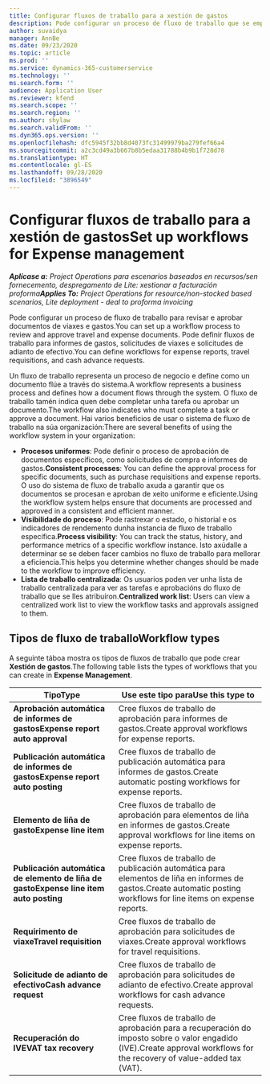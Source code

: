 ```yaml
---
title: Configurar fluxos de traballo para a xestión de gastos
description: Pode configurar un proceso de fluxo de traballo que se empregue para revisar e aprobar documentos de viaxes e gastos.
author: suvaidya
manager: AnnBe
ms.date: 09/23/2020
ms.topic: article
ms.prod: ''
ms.service: dynamics-365-customerservice
ms.technology: ''
ms.search.form: ''
audience: Application User
ms.reviewer: kfend
ms.search.scope: ''
ms.search.region: ''
ms.author: shylaw
ms.search.validFrom: ''
ms.dyn365.ops.version: ''
ms.openlocfilehash: dfc5945f32bb8d4073fc31499979ba279fef66a4
ms.sourcegitcommit: a2c3cd49a3b667b8b5edaa31788b4b9b1f728d78
ms.translationtype: HT
ms.contentlocale: gl-ES
ms.lasthandoff: 09/28/2020
ms.locfileid: "3896549"
---
```

# <a name="set-up-workflows-for-expense-management"></a><span data-ttu-id="3af4e-103">Configurar fluxos de traballo para a xestión de gastos</span><span class="sxs-lookup"><span data-stu-id="3af4e-103">Set up workflows for Expense management</span></span>

<span data-ttu-id="3af4e-104">_**Aplícase a:** Project Operations para escenarios baseados en recursos/sen fornecemento, despregamento de Lite: xestionar a facturación proforma_</span><span class="sxs-lookup"><span data-stu-id="3af4e-104">_**Applies To:** Project Operations for resource/non-stocked based scenarios, Lite deployment - deal to proforma invoicing_</span></span>

<span data-ttu-id="3af4e-105">Pode configurar un proceso de fluxo de traballo para revisar e aprobar documentos de viaxes e gastos.</span><span class="sxs-lookup"><span data-stu-id="3af4e-105">You can set up a workflow process to review and approve travel and expense documents.</span></span> <span data-ttu-id="3af4e-106">Pode definir fluxos de traballo para informes de gastos, solicitudes de viaxes e solicitudes de adianto de efectivo.</span><span class="sxs-lookup"><span data-stu-id="3af4e-106">You can define workflows for expense reports, travel requisitions, and cash advance requests.</span></span>

<span data-ttu-id="3af4e-107">Un fluxo de traballo representa un proceso de negocio e define como un documento flúe a través do sistema.</span><span class="sxs-lookup"><span data-stu-id="3af4e-107">A workflow represents a business process and defines how a document flows through the system.</span></span> <span data-ttu-id="3af4e-108">O fluxo de traballo tamén indica quen debe completar unha tarefa ou aprobar un documento.</span><span class="sxs-lookup"><span data-stu-id="3af4e-108">The workflow also indicates who must complete a task or approve a document.</span></span> <span data-ttu-id="3af4e-109">Hai varios beneficios de usar o sistema de fluxo de traballo na súa organización:</span><span class="sxs-lookup"><span data-stu-id="3af4e-109">There are several benefits of using the workflow system in your organization:</span></span>

- <span data-ttu-id="3af4e-110">**Procesos uniformes**: Pode definir o proceso de aprobación de documentos específicos, como solicitudes de compra e informes de gastos.</span><span class="sxs-lookup"><span data-stu-id="3af4e-110">**Consistent processes**: You can define the approval process for specific documents, such as purchase requisitions and expense reports.</span></span> <span data-ttu-id="3af4e-111">O uso do sistema de fluxo de traballo axuda a garantir que os documentos se procesan e aproban de xeito uniforme e eficiente.</span><span class="sxs-lookup"><span data-stu-id="3af4e-111">Using the workflow system helps ensure that documents are processed and approved in a consistent and efficient manner.</span></span>
- <span data-ttu-id="3af4e-112">**Visibilidade do proceso**: Pode rastrexar o estado, o historial e os indicadores de rendemento dunha instancia de fluxo de traballo específica.</span><span class="sxs-lookup"><span data-stu-id="3af4e-112">**Process visibility**: You can track the status, history, and performance metrics of a specific workflow instance.</span></span> <span data-ttu-id="3af4e-113">Isto axúdalle a determinar se se deben facer cambios no fluxo de traballo para mellorar a eficiencia.</span><span class="sxs-lookup"><span data-stu-id="3af4e-113">This helps you determine whether changes should be made to the workflow to improve efficiency.</span></span>
- <span data-ttu-id="3af4e-114">**Lista de traballo centralizada**: Os usuarios poden ver unha lista de traballo centralizada para ver as tarefas e aprobacións do fluxo de traballo que se lles atribuíron.</span><span class="sxs-lookup"><span data-stu-id="3af4e-114">**Centralized work list**: Users can view a centralized work list to view the workflow tasks and approvals assigned to them.</span></span> 

## <a name="workflow-types"></a><span data-ttu-id="3af4e-115">Tipos de fluxo de traballo</span><span class="sxs-lookup"><span data-stu-id="3af4e-115">Workflow types</span></span>

<span data-ttu-id="3af4e-116">A seguinte táboa mostra os tipos de fluxos de traballo que pode crear **Xestión de gastos**.</span><span class="sxs-lookup"><span data-stu-id="3af4e-116">The following table lists the types of workflows that you can create in **Expense Management**.</span></span>


|              <span data-ttu-id="3af4e-117"><strong>Tipo</strong></span><span class="sxs-lookup"><span data-stu-id="3af4e-117"><strong>Type</strong></span></span>              |                   <span data-ttu-id="3af4e-118"><strong>Use este tipo para</strong></span><span class="sxs-lookup"><span data-stu-id="3af4e-118"><strong>Use this type to</strong></span></span>                   |
|-------------------------------------------------|-----------------------------------------------------------------------|
|   <span data-ttu-id="3af4e-119"><strong>Aprobación automática de informes de gastos</strong></span><span class="sxs-lookup"><span data-stu-id="3af4e-119"><strong>Expense report auto approval</strong></span></span> |            <span data-ttu-id="3af4e-120">Cree fluxos de traballo de aprobación para informes de gastos.</span><span class="sxs-lookup"><span data-stu-id="3af4e-120">Create approval workflows for expense reports.</span></span>             |
|  <span data-ttu-id="3af4e-121"><strong>Publicación automática de informes de gastos</strong></span><span class="sxs-lookup"><span data-stu-id="3af4e-121"><strong>Expense report auto posting</strong></span></span>   |        <span data-ttu-id="3af4e-122">Cree fluxos de traballo de publicación automática para informes de gastos.</span><span class="sxs-lookup"><span data-stu-id="3af4e-122">Create automatic posting workflows for expense reports.</span></span>        |
|       <span data-ttu-id="3af4e-123"><strong>Elemento de liña de gasto</strong></span><span class="sxs-lookup"><span data-stu-id="3af4e-123"><strong>Expense line item</strong></span></span>        |     <span data-ttu-id="3af4e-124">Cree fluxos de traballo de aprobación para elementos de liña en informes de gastos.</span><span class="sxs-lookup"><span data-stu-id="3af4e-124">Create approval workflows for line items on expense reports.</span></span>      |
| <span data-ttu-id="3af4e-125"><strong>Publicación automática de elemento de liña de gasto</strong></span><span class="sxs-lookup"><span data-stu-id="3af4e-125"><strong>Expense line item auto posting</strong></span></span> | <span data-ttu-id="3af4e-126">Cree fluxos de traballo de publicación automática para elementos de liña en informes de gastos.</span><span class="sxs-lookup"><span data-stu-id="3af4e-126">Create automatic posting workflows for line items on expense reports.</span></span> |
|       <span data-ttu-id="3af4e-127"><strong>Requirimento de viaxe</strong></span><span class="sxs-lookup"><span data-stu-id="3af4e-127"><strong>Travel requisition</strong></span></span>       |          <span data-ttu-id="3af4e-128">Cree fluxos de traballo de aprobación para solicitudes de viaxes.</span><span class="sxs-lookup"><span data-stu-id="3af4e-128">Create approval workflows for travel requisitions.</span></span>           |
|      <span data-ttu-id="3af4e-129"><strong>Solicitude de adianto de efectivo</strong></span><span class="sxs-lookup"><span data-stu-id="3af4e-129"><strong>Cash advance request</strong></span></span>      |         <span data-ttu-id="3af4e-130">Cree fluxos de traballo de aprobación para solicitudes de adianto de efectivo.</span><span class="sxs-lookup"><span data-stu-id="3af4e-130">Create approval workflows for cash advance requests.</span></span>          |
|        <span data-ttu-id="3af4e-131"><strong>Recuperación do IVE</strong></span><span class="sxs-lookup"><span data-stu-id="3af4e-131"><strong>VAT tax recovery</strong></span></span>        | <span data-ttu-id="3af4e-132">Cree fluxos de traballo de aprobación para a recuperación do imposto sobre o valor engadido (IVE).</span><span class="sxs-lookup"><span data-stu-id="3af4e-132">Create approval workflows for the recovery of value-added tax (VAT).</span></span>  |
